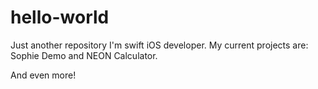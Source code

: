 # hello-world
Just another repository
I'm swift iOS developer. My current projects are: Sophie Demo and NEON Calculator.

And even more!
